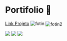 # Portifolio 🚀

<a href = "https://borges-d.github.io/Portifolio/">Link Projeto</a> 
 <img align="flex" alt="fotin" src="https://cdn.discordapp.com/attachments/1139016336899588177/1169873739211612221/image.png?ex=6556fcd2&is=654487d2&hm=f71820b7c8e3a51564fd311ab0268df30e51f5889e5dc9113d847d69ef614182&">
 <img align="center" alt="fotin2" src="https://media.discordapp.net/attachments/1139016336899588177/1169873823030579220/image.png?ex=6556fce6&is=654487e6&hm=386548347bf0e1273b224d79fa2c8a745d55980b049bd6cf831ee6fd7d3cdda0&=">


<div>
  <a href = "mailto:davidcontatodev@gmail.com"><img src="https://img.shields.io/badge/-Gmail-%23333?style=for-the-badge&logo=gmail&logoColor=white" target="_blank"></a>
  <a href="https://www.linkedin.com/in/david-lucas-92619a1b3" target="_blank"><img src="https://img.shields.io/badge/-LinkedIn-%230077B5?style=for-the-badge&logo=linkedin&logoColor=white" target="_blank"></a> 
 <a href="https://instagram.com/syo_dev" target="_blank"><img src="https://img.shields.io/badge/-Instagram-%23E4405F?style=for-the-badge&logo=instagram&logoColor=white" target="_blank"></a>
 </div>
